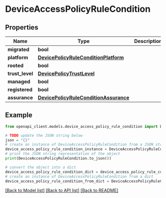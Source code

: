 # DeviceAccessPolicyRuleCondition


## Properties

Name | Type | Description | Notes
------------ | ------------- | ------------- | -------------
**migrated** | **bool** |  | [optional] 
**platform** | [**DevicePolicyRuleConditionPlatform**](DevicePolicyRuleConditionPlatform.md) |  | [optional] 
**rooted** | **bool** |  | [optional] 
**trust_level** | [**DevicePolicyTrustLevel**](DevicePolicyTrustLevel.md) |  | [optional] 
**managed** | **bool** |  | [optional] 
**registered** | **bool** |  | [optional] 
**assurance** | [**DevicePolicyRuleConditionAssurance**](DevicePolicyRuleConditionAssurance.md) |  | [optional] 

## Example

```python
from openapi_client.models.device_access_policy_rule_condition import DeviceAccessPolicyRuleCondition

# TODO update the JSON string below
json = "{}"
# create an instance of DeviceAccessPolicyRuleCondition from a JSON string
device_access_policy_rule_condition_instance = DeviceAccessPolicyRuleCondition.from_json(json)
# print the JSON string representation of the object
print(DeviceAccessPolicyRuleCondition.to_json())

# convert the object into a dict
device_access_policy_rule_condition_dict = device_access_policy_rule_condition_instance.to_dict()
# create an instance of DeviceAccessPolicyRuleCondition from a dict
device_access_policy_rule_condition_from_dict = DeviceAccessPolicyRuleCondition.from_dict(device_access_policy_rule_condition_dict)
```
[[Back to Model list]](../README.md#documentation-for-models) [[Back to API list]](../README.md#documentation-for-api-endpoints) [[Back to README]](../README.md)


